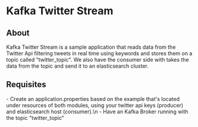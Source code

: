 <h1>Kafka Twitter Stream</h1>

<h2>About</h2>
Kafka Twitter Stream is a sample application that reads data
from the Twitter Api filtering tweets in real time using keywords
and stores them on a topic called "twitter_topic". We also have the
consumer side with takes the data from the topic and send it to an 
elasticsearch cluster.

<h2>Requisites</h2>
- Create an application.properties based on the example that's located under
resources of both modules, using your twitter api keys (producer) and 
elasticsearch host (consumer).\n
- Have an Kafka Broker running with the topic "twitter_topic"
